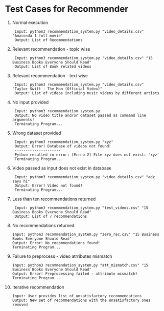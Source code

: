 # Test Cases for Recommender

1. Normal execution
    
        Input: python3 recommendation_system.py "video_details.csv" "Anaconda 1 full movie"
        Output: List of Recommendations

2. Relevant recommendation - topic wise
   
        Input: python3 recommendation_system.py "video_details.csv" "15 Business Books Everyone Should Read"
        Output: List of Book related videos

3. Relevant recommendation - text wise
   
        Input: python3 recommendation_system.py "video_details.csv" "Taylor Swift - The Man (Official Video)"
        Output: List of videos including music videos by different artists

4. No input provided
   
        Input: python3 recommendation_system.py
        Output: No video title and/or dataset passed as command line arguments!
        Terminating Program...

5. Wrong dataset provided 
   
        Input: python3 recommendation_system.py "xyz"
        Output: Error! Database of videos not found!
        ---------------------
        Python resulted in error: [Errno 2] File xyz does not exist: 'xyz'
        Terminating Program...
        
6. Video passed as input does not exist in database

        Input: python3 recommendation_system.py "video_details.csv" "adz says hi"
        Output: Error! Video not found!
        Terminating Program...

7. Less than ten recommendations returned

        Input: python3 recommendation_system.py "test_videos.csv" "15 Business Books Everyone Should Read"
        Output: List of 7 recommendations

8.  No recommendations returned
   
        Input: python3 recommendation_system.py "zero_rec.csv" "15 Business Books Everyone Should Read"
        Output: Error! No recommendations found!
        Terminating Program...

9.  Failure to preprocess - video atrributes mismatch 
  
        Input: python3 recommendation_system.py "att_mismatch.csv" "15 Business Books Everyone Should Read"
        Output: Error! Preprocessing failed - attribute mismatch!
        Terminating Program...
        
10. Iterative recommendation
   
        Input: User provides list of unsatisfactory recommendations
        Output: New set of recommendations with the unsatisfactory ones removed

